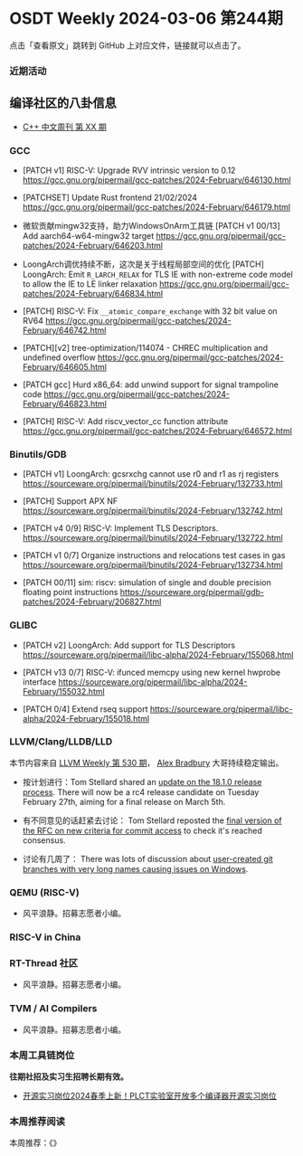# OSDT Weekly 2024-03-06 第244期

点击「查看原文」跳转到 GitHub 上对应文件，链接就可以点击了。

### 近期活动

## 编译社区的八卦信息

- [C++ 中文周刊 第 XX 期]()

### GCC

- [PATCH v1] RISC-V: Upgrade RVV intrinsic version to 0.12
  https://gcc.gnu.org/pipermail/gcc-patches/2024-February/646130.html

- [PATCHSET] Update Rust frontend 21/02/2024
  https://gcc.gnu.org/pipermail/gcc-patches/2024-February/646179.html

- 微软贡献mingw32支持，助力WindowsOnArm工具链
  [PATCH v1 00/13] Add aarch64-w64-mingw32 target
  https://gcc.gnu.org/pipermail/gcc-patches/2024-February/646203.html

- LoongArch调优持续不断，这次是关于线程局部空间的优化
  [PATCH] LoongArch: Emit `R_LARCH_RELAX` for TLS IE with non-extreme code model to allow the IE to LE linker relaxation
  https://gcc.gnu.org/pipermail/gcc-patches/2024-February/646834.html

- [PATCH] RISC-V: Fix `__atomic_compare_exchange` with 32 bit value on RV64
  https://gcc.gnu.org/pipermail/gcc-patches/2024-February/646742.html

- [PATCH][v2] tree-optimization/114074 - CHREC multiplication and undefined overflow
  https://gcc.gnu.org/pipermail/gcc-patches/2024-February/646605.html

- [PATCH gcc] Hurd x86_64: add unwind support for signal trampoline code
  https://gcc.gnu.org/pipermail/gcc-patches/2024-February/646823.html

- [PATCH] RISC-V: Add riscv_vector_cc function attribute
  https://gcc.gnu.org/pipermail/gcc-patches/2024-February/646572.html

### Binutils/GDB

- [PATCH v1] LoongArch: gcsrxchg cannot use r0 and r1 as rj registers
  https://sourceware.org/pipermail/binutils/2024-February/132733.html

- [PATCH] Support APX NF
  https://sourceware.org/pipermail/binutils/2024-February/132742.html

- [PATCH v4 0/9] RISC-V: Implement TLS Descriptors.
  https://sourceware.org/pipermail/binutils/2024-February/132722.html

- [PATCH v1 0/7] Organize instructions and relocations test cases in gas
  https://sourceware.org/pipermail/binutils/2024-February/132734.html

- [PATCH 00/11] sim: riscv: simulation of single and double precision floating point instructions
  https://sourceware.org/pipermail/gdb-patches/2024-February/206827.html

### GLIBC

- [PATCH v2] LoongArch: Add support for TLS Descriptors
  https://sourceware.org/pipermail/libc-alpha/2024-February/155068.html

- [PATCH v13 0/7] RISC-V: ifunced memcpy using new kernel hwprobe interface
  https://sourceware.org/pipermail/libc-alpha/2024-February/155032.html

- [PATCH 0/4] Extend rseq support
  https://sourceware.org/pipermail/libc-alpha/2024-February/155018.html

### LLVM/Clang/LLDB/LLD

本节内容来自 [LLVM Weekly 第 530 期](http://llvmweekly.org/issue/530)，
[Alex Bradbury](https://www.linkedin.com/in/alex-bradbury/) 大哥持续稳定输出。

* 按计划进行：Tom Stellard shared an [update on the 18.1.0 release
  process](https://discourse.llvm.org/t/18-1-0-release-update/77169). There
  will now be a rc4 release candidate on Tuesday February 27th, aiming for a
  final release on March 5th.

* 有不同意见的话赶紧去讨论： Tom Stellard reposted the [final version of the RFC on new criteria for
  commit
  access](https://discourse.llvm.org/t/rfc2-new-criteria-for-commit-access/77110)
  to check it's reached consensus.

* 讨论有几周了： There was lots of discussion about [user-created git branches with very long
  names causing issues on
  Windows](https://discourse.llvm.org/t/user-created-branches-in-the-monorepo-are-often-misused/75544/34).

### QEMU (RISC-V)

- 风平浪静。招募志愿者小编。

### RISC-V in China

### RT-Thread 社区

- 风平浪静。招募志愿者小编。

### TVM / AI Compilers

- 风平浪静。招募志愿者小编。

### 本周工具链岗位

**往期社招及实习生招聘长期有效。**

- [开源实习岗位2024春季上新！PLCT实验室开放多个编译器开源实习岗位](https://mp.weixin.qq.com/s/D-l7hE2S-21NCAZsVqPzMA)

### 本周推荐阅读

本周推荐：《》
